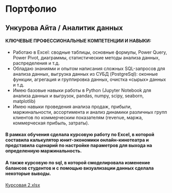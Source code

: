 # Портфолио

## Ункурова Айта / Аналитик данных

####  КЛЮЧЕВЫЕ ПРОФЕССИОНАЛЬНЫЕ КОМПЕТЕНЦИИ И НАВЫКИ:
- Работаю в Excel: сводные таблицы, основные формулы, Power Query, Power Pivot, диаграммы, статистические методы анализа данных, распределения и т.д.
- Обладаю знаниями и опытом написания сложных SQL-запросов для анализа данных, выгрузка данных из СУБД (PostgreSql): оконные функции, агрегация и группировка данных, очистка «сырых» данных и т.д.
- Имею базовые навыки работы в Python (Jupyter Notebook для анализа данных и выгрузок, pandas, numpy, scipy, seaborn, matplotlib)
- Имею навыки проведения анализа продаж, прибыли, маржинальности, ассортимента и анализ динамики различных групп клиентов по коммерческим показателям (revenue, маржа, коммерческая прибыль, затраты).

#### В рамках обучения сделала курсовую работу по Excel, в которой составила калькулятор юнит-экономики онлайн-кинотеатра и представила сценарий по настройке параметров для выхода на определенную маржинальность.

#### А также курсовую по sql, в которой смоделировала изменение балансов студентов и с помощью визуализации данных сделала некоторые выводы.
[Курсовая 2.xlsx](https://github.com/bostonn11/Rep1/files/12613352/2.xlsx)
